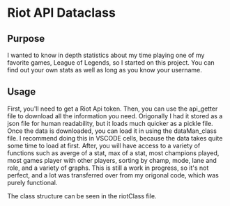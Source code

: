 # Riot API Dataclass

## Purpose
I wanted to know in depth statistics about my time playing one of my favorite games, League of Legends, so I started on this project. You can find out your own stats as well as long as you know your username.

## Usage
First, you'll need to get a Riot Api token. Then, you can use the api_getter file to download all the information you need. Origonally I had it stored as a json file for human readability, but it loads much quicker as a pickle file. Once the data is downloaded, you can load it in using the dataMan_class file. I recommend doing this in VSCODE cells, because the data takes quite some time to load at first. After, you will have access to a variety of functions such as averge of a stat, max of a stat, most champions played, most games player with other players, sorting by champ, mode, lane and role, and a variety of graphs. This is still a work in progress, so it's not perfect, and a lot was transferred over from my origonal code, which was purely functional. 

The class structure can be seen in the riotClass file. 